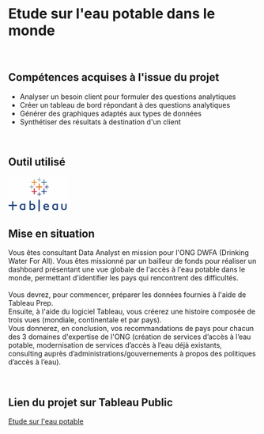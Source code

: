 # Etude sur l'eau potable dans le monde

<br>

## Compétences acquises à l'issue du projet
* Analyser un besoin client pour formuler des questions analytiques
* Créer un tableau de bord répondant à des questions analytiques
* Générer des graphiques adaptés aux types de données
* Synthétiser des résultats à destination d'un client

<br>

## Outil utilisé
<img src="https://github.com/StephaneBertrand34/Tableau_-_Etude_sur_l_eau_potable_dans_le_monde/blob/main/673960.png" title="Python"  alt="Python" height="70"/>

<br>

## Mise en situation
Vous êtes consultant Data Analyst en mission pour l'ONG DWFA (Drinking Water For All). Vous êtes missionné par un bailleur de fonds pour réaliser un dashboard présentant une vue globale de l'accès à l'eau potable dans le monde, permettant d'identifier les pays qui rencontrent des difficultés.   
<br>
Vous devrez, pour commencer, préparer les données fournies à l'aide de Tableau Prep.   
Ensuite, à l'aide du logiciel Tableau, vous créerez une histoire composée de trois vues (mondiale, continentale et par pays).   
Vous donnerez, en conclusion, vos recommandations de pays pour chacun des 3 domaines d'expertise de l'ONG (création de services d’accès à l’eau potable, modernisation de services d’accès à l’eau déjà existants, consulting auprès d’administrations/gouvernements à propos des politiques d’accès à l’eau).

<br>

## Lien du projet sur Tableau Public
<a href="https://public.tableau.com/app/profile/blabla3368/viz/P8_16540140163460/Histoire1" target="_blank" title="Dashboard">Etude sur l'eau potable</a>
